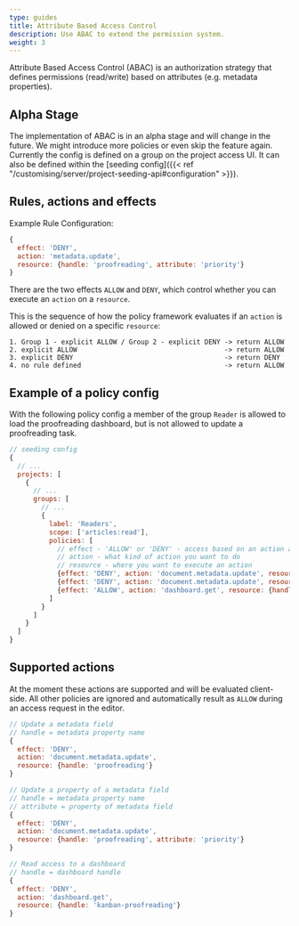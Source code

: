 ```yaml
---
type: guides
title: Attribute Based Access Control
description: Use ABAC to extend the permission system.
weight: 3
---
```


Attribute Based Access Control (ABAC) is an authorization strategy that defines permissions (read/write) based on attributes (e.g. metadata properties).

## Alpha Stage

The implementation of ABAC is in an alpha stage and will change in the future. We might introduce more policies or even skip the feature again. Currently the config is defined on a group on the project access UI. It can also be defined within the [seeding config]({{< ref "/customising/server/project-seeding-api#configuration" >}}).

## Rules, actions and effects

Example Rule Configuration:
```js
{
  effect: 'DENY',
  action: 'metadata.update',
  resource: {handle: 'proofreading', attribute: 'priority'}
}
```

There are the two effects `ALLOW` and `DENY`, which control whether you can execute an `action` on a `resource`.

This is the sequence of how the policy framework evaluates if an `action` is allowed or denied on a specific `resource`:

```
1. Group 1 - explicit ALLOW / Group 2 - explicit DENY -> return ALLOW
2. explicit ALLOW                                     -> return ALLOW
3. explicit DENY                                      -> return DENY
4. no rule defined                                    -> return ALLOW
```
## Example of a policy config

With the following policy config a member of the group `Reader` is allowed to load the proofreading dashboard, but is not allowed to update a proofreading task.

```js
// seeding config
{
  // ...
  projects: [
    {
      // ...
      groups: [
        // ...
        {
          label: 'Readers',
          scope: ['articles:read'],
          policies: [
            // effect - 'ALLOW' or 'DENY' - access based on an action and a resource
            // action - what kind of action you want to do
            // resource - where you want to execute an action
            {effect: 'DENY', action: 'document.metadata.update', resource: {handle: 'proofreading', attribute: 'priority'}},
            {effect: 'DENY', action: 'document.metadata.update', resource: {handle: 'proofreading'}},
            {effect: 'ALLOW', action: 'dashboard.get', resource: {handle: 'kanban-proofreading'}}
          ]
        }
      ]
    }
  ]
}
```

## Supported actions

At the moment these actions are supported and will be evaluated client-side. All other policies are ignored and automatically result as `ALLOW` during an access request in the editor.

```js
// Update a metadata field
// handle = metadata property name
{
  effect: 'DENY',
  action: 'document.metadata.update',
  resource: {handle: 'proofreading'}
}

// Update a property of a metadata field
// handle = metadata property name
// attribute = property of metadata field
{
  effect: 'DENY',
  action: 'document.metadata.update',
  resource: {handle: 'proofreading', attribute: 'priority'}
}

// Read access to a dashboard
// handle = dashboard handle
{
  effect: 'DENY',
  action: 'dashboard.get',
  resource: {handle: 'kanban-proofreading'}
}
```
